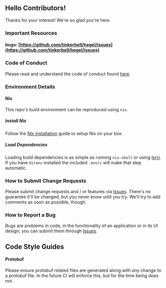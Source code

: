 ## Hello Contributors!

Thanks for your interest!
We're so glad you're here.

### Important Resources

#### bugs: [https://github.com/tinkerbell/hegel/issues](https://github.com/tinkerbell/hegel/issues)

### Code of Conduct

Please read and understand the code of conduct found [here](https://github.com/tinkerbell/.github/blob/master/CODE_OF_CONDUCT.md).

### Environment Details

#### Nix

This repo's build environment can be reproduced using `nix`.

##### Install Nix

Follow the [Nix installation](https://nixos.org/download.html) guide to setup Nix on your box.

##### Load Dependencies

Loading build dependencies is as simple as running `nix-shell` or using [lorri](https://github.com/nix-community/lorri).
If you have `direnv` installed the included `.envrc` will make that step automatic.

### How to Submit Change Requests

Please submit change requests and / or features via [Issues](https://github.com/tinkerbell/hegel/issues).
There's no guarantee it'll be changed, but you never know until you try.
We'll try to add comments as soon as possible, though.

### How to Report a Bug

Bugs are problems in code, in the functionality of an application or in its UI design; you can submit them through [Issues](https://github.com/tinkerbell/hegel/issues).

## Code Style Guides

#### Protobuf

Please ensure protobuf related files are generated along with _any_ change to a protobuf file.
In the future CI will enforce this, but for the time being does not.
